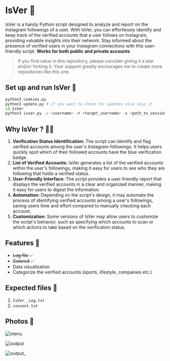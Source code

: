 # IsVer 🔭

IsVer is a handy Python script designed to analyze and report on the Instagram followings of a user. With IsVer, you can effortlessly identify and keep track of the verified accounts that a user follows on Instagram, providing valuable insights into their network. Stay informed about the presence of verified users in your Instagram connections with this user-friendly script. **Works for both public and private accounts**

> If you find value in this repository, please consider giving it a star and/or forking it. Your support greatly encourages me to create more repositories like this one.

## Set up and run IsVer 🚀

```bash
python3 cookies.py
python3 update.py # if you want to check for updates else skip it.
cd IsVer
python3 isver.py -u <username> -t <target_username> -s <path_to_session_file>
```

## Why IsVer ? 😶‍🌫️

1. **Verification Status Identification:** The script can identify and flag verified accounts among the user's Instagram followings. It helps users quickly spot which of their followed accounts have the blue verification badge.
2. **List of Verified Accounts:** IsVer generates a list of the verified accounts within the user's followings, making it easy for users to see who they are following that holds a verified status.
3. **User-Friendly Interface:** The script provides a user-friendly report that displays the verified accounts in a clear and organized manner, making it easy for users to digest the information.
4. **Automation:** Depending on the script's design, it may automate the process of identifying verified accounts among a user's followings, saving users time and effort compared to manually checking each account.
5. **Customization:** Some versions of IsVer may allow users to customize the script's behavior, such as specifying which accounts to scan or which actions to take based on the verification status.

## Features 🚀

- ~~Log file~~ ✅
- ~~Colored~~ ✅
- Data visualization
- Categorize the verified accounts (sports, lifestyle, companies etc.)

## Expected files 📂

1) `IsVer__Log.txt`
2) `consent.txt`

## Photos 📸

![menu](https://github.com/new92/InstaTools/assets/94779840/8bcb5040-4b87-4293-9be5-2ca0683ecc50)

![output](https://github.com/new92/InstaTools/assets/94779840/9b2a0a9a-3848-489a-9c7e-0d2f6324a9a5)

![output_](https://github.com/new92/InstaTools/assets/94779840/6788b6b9-1d5f-4dde-9aa6-0db99c96b596)
